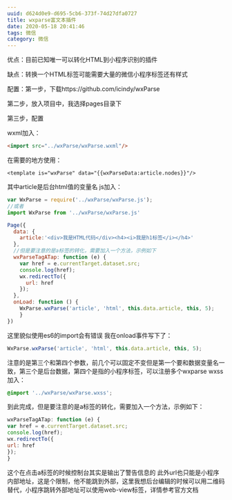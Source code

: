 ```yaml
---
uuid: d624d0e9-d695-5cb6-373f-74d27dfa0727
title: wxparse富文本插件
date: 2020-05-18 20:41:46
tags: 微信
category: 微信
---
```

优点：目前已知唯一可以转化HTML到小程序识别的插件

缺点：转换一个HTML标签可能需要大量的微信小程序标签还有样式

配置：第一步，下载https://github.com/icindy/wxParse

第二步，放入项目中，我选择pages目录下

第三步，配置

wxml加入：
```html
<import src="../wxParse/wxParse.wxml"/>
```
在需要的地方使用：
```
<template is="wxParse" data="{{wxParseData:article.nodes}}"/>
```

其中article是后台html值的变量名
js加入：
```js
var WxParse = require('../wxParse/wxParse.js');
//或者
import WxParse from '../wxParse/wxParse.js'

Page({
  data: {
    article:'<div>我是HTML代码</div><h4><i>我是h1标签</i></h4>'
  },
  //但是要注意的是a标签的转化，需要加入一个方法，示例如下
  wxParseTagATap: function (e) {
    var href = e.currentTarget.dataset.src;
    console.log(href);
    wx.redirectTo({
      url: href
    });
  },
  onLoad: function () {
    WxParse.wxParse('article', 'html', this.data.article, this, 5);
    }
})
```

这里貌似使用es6的import会有错误
我在onload事件写下了：
```js
WxParse.wxParse('article', 'html', this.data.article, this, 5);
```

注意的是第三个和第四个参数，前几个可以固定不变但是第一个要和数据变量名一致，第三个是后台数据，第四个是指的小程序标签，可以注册多个wxparse
wxss加入：
```css
@import '../wxParse/wxParse.wxss';
```

到此完成，但是要注意的是a标签的转化，需要加入一个方法，示例如下：
```js
wxParseTagATap: function (e) {
var href = e.currentTarget.dataset.src;
console.log(href);
wx.redirectTo({
url: href
});
}
```

这个在点击a标签的时候控制台其实是输出了警告信息的
此外url也只能是小程序内部地址，这是个限制，他不能跳到外部，这里我想后台编辑的时候可以用二维码替代，小程序跳转外部地址可以使用web-view标签，详情参考官方文档